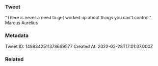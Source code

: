 ### Tweet
"There is never a need to get worked up about things you can't control." Marcus Aurelius

### Metadata
Tweet ID: 1498342511378669577
Created At: 2022-02-28T17:01:07.000Z

### Related

